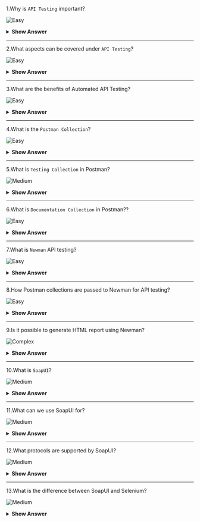 1.Why is `API Testing` important?

![Easy](https://github.com/revaturelabs/interviewquestions/blob/dev/InterviewSpecificQuestions/ComplexityTags/simple%20(2).svg)

<details>
<summary><b>Show Answer</b></summary>
<blockquote>

- API Testing is important for ensuring that the API which we built performs as expected when faced with a wide variety of expected and unexpected requests.

</blockquote>
</details>
  
---

2.What aspects can be covered under `API Testing`?

![Easy](https://github.com/revaturelabs/interviewquestions/blob/dev/InterviewSpecificQuestions/ComplexityTags/simple%20(2).svg)

<details>
<summary><b>Show Answer</b></summary>
<blockquote>

API testing can be done on the below aspects:
- `Functional Testing`: Checks API's functionality, takes payload in the form of JSON or XML and provides the response code and response body.
- `Load Testing`:  Checks the performance under the specific load and determines how much traffic the API can handle before being overloaded.
- `Security Testing`: Checks vulnerabilities like authentication and sensitive data is encrypted over HTTP and includes penetration testing validating authentication.

</blockquote>
</details>
  
---

3.What are the benefits of Automated API Testing?

![Easy](https://github.com/revaturelabs/interviewquestions/blob/dev/InterviewSpecificQuestions/ComplexityTags/simple%20(2).svg)

<details><summary><b> Show Answer</b></summary>

<blockquote>

There are many benefits to automating API testing, including:
- **Improved accuracy**: Automated tests improves precision over manual testing.
- **Reduced cost**: Comparatively less expensive to run than manual tests.
- **Increased coverage**: Can cover a larger area of functionality than manual tests.
- **Faster feedback**: Quicker results than manual tests.
- **Easier maintenance**: Easier to maintain and update than manual tests.
- **Reduced human error**: Produce fewer errors than manual tests run by DevOps.

</blockquote>

</details>

---

4.What is the `Postman Collection`?

![Easy](https://github.com/revaturelabs/interviewquestions/blob/dev/InterviewSpecificQuestions/ComplexityTags/simple%20(2).svg)

<details>
<summary><b>Show Answer</b></summary>
<blockquote>

- `Postman Collection` is a tidy way to group our API requests together so you can save, reuse, and share them with others.
  
  
</blockquote>
</details>
  
---

5.What is `Testing Collection` in Postman?

![Medium](https://github.com/revaturelabs/interviewquestions/blob/dev/InterviewSpecificQuestions/ComplexityTags/Medium%20(2).svg)

<details>
<summary><b>Show Answer</b></summary>
<blockquote>

- Testing Collection in Postman is used for testing the behaviour of our API.
- We can communicate with other team members about how API functions or demonstrate the API’s behaviour under various circumstances.

</blockquote>
</details>
  
---
  
6.What is `Documentation Collection` in Postman??

![Easy](https://github.com/revaturelabs/interviewquestions/blob/dev/InterviewSpecificQuestions/ComplexityTags/simple%20(2).svg)

<details><summary><b> Show Answer</b></summary>

<blockquote>

- Documentation Collection in Postman is used for documentation or showing others how to consume the API.
- Documentation should cover why the APIs used are important, and the how and why to use each endpoint, with examples.
     
</blockquote>

</details>

---

7.What is `Newman` API testing?
   
![Easy](https://github.com/revaturelabs/interviewquestions/blob/dev/InterviewSpecificQuestions/ComplexityTags/simple%20(2).svg)

<details><summary><b> Show Answer</b></summary>

<blockquote>

- `Newman` is a command-line Collection Runner for Postman.
- We can run and test a Postman Collection directly from the command line.
- It's built with extensibility in mind and easily integrates with CI servers and build systems.
- Newman resides in the npm registry and on GitHub.

</blockquote>

</details>
  
---

8.How Postman collections are passed to Newman for API testing?
   
![Easy](https://github.com/revaturelabs/interviewquestions/blob/dev/InterviewSpecificQuestions/ComplexityTags/simple%20(2).svg)

<details><summary><b> Show Answer</b></summary>

<blockquote>

- Newman expects or consumes the JSON version of the collection as input.
- It can be obtained by simply exporting the collection in JSON collection format from the postman or the URL of the Postman collection which is nothing but the same JSON that’s obtained by the collection export.

```
newman run {{collectionJsonPath}}
      OR
newman run {{collectionUrl}}
```

</blockquote>

</details>
  
---

9.Is it possible to generate HTML report using Newman?
   
![Complex](https://github.com/revaturelabs/interviewquestions/blob/dev/InterviewSpecificQuestions/ComplexityTags/Complex%20(2).svg)

<details><summary><b> Show Answer</b></summary>

<blockquote>

- There are few custom node modules available for generating Newman test execution reports.
- First, we need to install the `newman-HTML-reporter` module.

```
npm install -g newman-reporter-html
```
- Once the node module is installed, it can be used along with the Newman run command as follows:

```
newman run Postman_Newman_Collection.json -e enVariable.json -r html
```
- The '-r' flag, indicates the newman-reporter-html module to be used with the Newman collection run.

</blockquote>

</details>
  
---

10.What is `SoapUI`?

![Medium](https://github.com/revaturelabs/interviewquestions/blob/dev/InterviewSpecificQuestions/ComplexityTags/Medium%20(2).svg)

<details>
<summary><b>Show Answer</b></summary>
<blockquote>

- `SoapUI` is a tool for testing Web Services; these can be the SOAP Web Services as well as RESTful Web Services or HTTP-based services.
- `SoapUI` is an Open Source and completely free tool with a commercial companion called `ReadyAPI` that has extra functionality for companies with mission-critical Web Services.

</blockquote>
</details>
  
---

11.What can we use SoapUI for?

![Medium](https://github.com/revaturelabs/interviewquestions/blob/dev/InterviewSpecificQuestions/ComplexityTags/Medium%20(2).svg)

<details>
<summary><b>Show Answer</b></summary>
<blockquote>

- SoapUI can be used for complete RESTful API and SOAP Web Service testing.
- We can do Functional Testing, Performance Testing, Interoperability Testing & Regression Testing etc using SoapUI.
- Using SoapUI we can-
  - simulate Web Services.
  - record tests and use them Later.
  - create code stubs from the WSDL.
  - create REST specifications (WADL)from recorded communication.
  - Just right-click a functional test and run it as a load test.
  
</blockquote>
</details>
  
---

12.What protocols are supported by SoapUI?

![Medium](https://github.com/revaturelabs/interviewquestions/blob/dev/InterviewSpecificQuestions/ComplexityTags/Medium%20(2).svg)

<details>
<summary><b>Show Answer</b></summary>
<blockquote>

- SoapUI has the most comprehensive support for various protocols as shown below:
  ![SoapUI protocols](https://user-images.githubusercontent.com/110081175/200236666-56cd75e8-7256-4ed6-8f67-c34b4437bd0a.PNG)
  
</blockquote>
</details>
  
---

13.What is the difference between SoapUI and Selenium?

![Medium](https://github.com/revaturelabs/interviewquestions/blob/dev/InterviewSpecificQuestions/ComplexityTags/Medium%20(2).svg)

<details>
<summary><b>Show Answer</b></summary>
<blockquote>

|SoapUI                               |Selenium                           |
|-------------------------------------|-----------------------------------|
| SoapUI is NOT used for User Interface Testing.It is only used for WebAPI or WebService Testing | Selenium is used for User Interface Testing.|
| Capability to test the data sent and received between the web browser and a web server.Can test protocols/technologies such as REST, and SOAP.| Selenium cannot test protocols, but it can test the UI behaviour.|
| SoapUI is able to perform functional, load and Security Testing of the above-mentioned technologies.| Selenium can perform only Functional Testing.Performance Testing to some extent because we can track execution time with regards to the performance but cannot test multi-user and multi-tenancy.Selenium certainly cannot be used for security testing.|
|SoapUI is PROTOCOL Dependent and NOT browser dependent.| Selenium depends on the browser’s capabilities.|
</blockquote>
</details>
